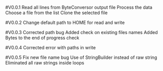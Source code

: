 #V0.0.1
Read all lines from ByteConversor output file
Process the data
Choose a file from the list 
Clone the selected file

#V0.0.2
Change default path to HOME for read and write

#V0.0.3
Corrected path bug
Added check on existing files names
Added Bytes to the end of progress check

#V0.0.4
Corrected error with paths in write

#V0.0.5
Fix new file name bug
Use of StringBuilder instead of raw string
Eliminated all raw strings inside loops